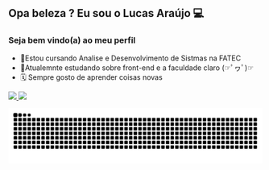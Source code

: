 ## Opa beleza ? Eu sou o Lucas Araújo 💻
### Seja bem vindo(a) ao meu perfil

- 📘Estou cursando Analise e Desenvolvimento de Sistmas na FATEC
- 📌Atualemnte estudando sobre front-end e a faculdade claro (☞ﾟヮﾟ)☞
- 🗓 Sempre gosto de aprender coisas novas

 <div>
  <a href="https://github.com/LFeli">
  <img height="150em" src="https://github-readme-stats.vercel.app/api?username=LFeli&show_icons=true&theme=dark&include_all_commits=true&count_private=true"/>
  <img height="150em" src="https://github-readme-stats.vercel.app/api/top-langs/?username=LFeli&layout=compact&langs_count=7&theme=dark"/>
   </div>

   ![Snake animation](https://github.com/LFeli/LFeli/blob/output/github-contribution-grid-snake.svg)
  
 
  


